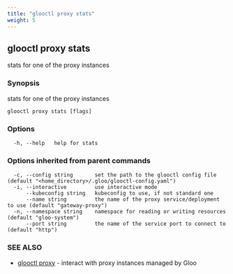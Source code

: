 ```yaml
---
title: "glooctl proxy stats"
weight: 5
---
```

## glooctl proxy stats

stats for one of the proxy instances

### Synopsis

stats for one of the proxy instances

```
glooctl proxy stats [flags]
```

### Options

```
  -h, --help   help for stats
```

### Options inherited from parent commands

```
  -c, --config string       set the path to the glooctl config file (default "<home_directory>/.gloo/glooctl-config.yaml")
  -i, --interactive         use interactive mode
      --kubeconfig string   kubeconfig to use, if not standard one
      --name string         the name of the proxy service/deployment to use (default "gateway-proxy")
  -n, --namespace string    namespace for reading or writing resources (default "gloo-system")
      --port string         the name of the service port to connect to (default "http")
```

### SEE ALSO

* [glooctl proxy](../glooctl_proxy)	 - interact with proxy instances managed by Gloo

